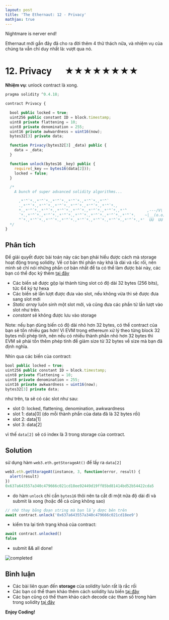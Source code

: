 ```yaml
---
layout: post
title: 'The Ethernaut: 12 - Privacy'
mathjax: true
---
```


Nightmare is nerver end!

Ethernaut mới gần đây đã cho ra đời thêm 4 thử thách nữa, và nhiệm vụ của chúng ta vẫn chỉ duy nhất là: vượt qua nó.

# 12. Privacy 　 ★★★★★★★★

**Nhiệm vụ**: unlock contract là xong.

```js
pragma solidity ^0.4.18;

contract Privacy {

  bool public locked = true;
  uint256 public constant ID = block.timestamp;
  uint8 private flattening = 10;
  uint8 private denomination = 255;
  uint16 private awkwardness = uint16(now);
  bytes32[3] private data;

  function Privacy(bytes32[3] _data) public {
    data = _data;
  }

  function unlock(bytes16 _key) public {
    require(_key == bytes16(data[2]));
    locked = false;
  }

  /*
    A bunch of super advanced solidity algorithms...

      ,*'^`*.,*'^`*.,*'^`*.,*'^`*.,*'^`*.,*'^`
      .,*'^`*.,*'^`*.,*'^`*.,*'^`*.,*'^`*.,*'^`*.,
      *.,*'^`*.,*'^`*.,*'^`*.,*'^`*.,*'^`*.,*'^`*.,*'^         ,---/V\
      `*.,*'^`*.,*'^`*.,*'^`*.,*'^`*.,*'^`*.,*'^`*.,*'^`*.    ~|__(o.o)
      ^`*.,*'^`*.,*'^`*.,*'^`*.,*'^`*.,*'^`*.,*'^`*.,*'^`*.,*'  UU  UU
  */
}
```

## Phân tích

Để giải quyết được bài toán này các bạn phải hiểu được cách mà storage hoạt động trong solidity. Về cơ bản thì phần này khá là dài và rắc rối, nên mình sẽ chỉ nói những phần cơ bản nhất để ta có thể làm được bài này, các bạn có thể đọc kỹ thêm [tại đây](http://solidity.readthedocs.io/en/v0.4.24/miscellaneous.html)

- Các biến sẽ được gộp lại thành từng slot có độ dài 32 bytes (256 bits), tức 64 ký tự hexa
- Các biến sẽ lần lượt được đưa vào slot, nếu không vừa thì sẽ được đưa sang slot mới
- _Static array_ luôn sinh một slot mới, và cũng đưa các phần tử lần lượt vào slot như trên.
- _constant_ sẽ không được lưu vào storage

Note: nếu bạn dùng biến có độ dài nhỏ hơn 32 bytes, có thể contract của bạn sẽ tốn nhiều gas hơn! Vì EVM trong ethereum xử lý theo từng block 32 bytes mỗi phép tính, nên nếu có nhiều thành phần nhỏ hơn 32 bytes thì EVM sẽ phải tốn thêm phép tính để giảm size từ 32 bytes về size mà bạn đã định nghĩa.

Nhìn qua các biến của contract:

```js
bool public locked = true;
uint256 public constant ID = block.timestamp;
uint8 private flattening = 10;
uint8 private denomination = 255;
uint16 private awkwardness = uint16(now);
bytes32[3] private data;
```

như trên, ta sẽ có các slot như sau:

- slot 0: locked, flattening, denomination, awkwardness
- slot 1: data[0] (do mỗi thành phần của data đã là 32 bytes rồi)
- slot 2: data[1]
- slot 3: data[2]

vì thế `data[2]` sẽ có index là 3 trong storage của contract.

## Solution

sử dụng hàm `web3.eth.getStorageAt()` để lấy ra `data[2]`

```js
web3.eth.getStorageAt(instance, 3, function(error, result) {
  alert(result)
})
0x637a643557a340c479666c021cd18ee92449d19ff85bd81414bd52b54422cda5
```

- do hàm `unlock` chỉ cần `bytes16` thôi nên ta cắt đi một nửa độ dài đi và submit là xong (hoặc để cả cũng không sao)

```js
// nhớ thay bằng đoạn string mà bạn lấy được bên trên
await contract.unlock('0x637a643557a340c479666c021cd18ee9')
```

- kiểm tra lại tình trạng khoá của contract:

```js
await contract.unlocked()
false
```

- submit && all done!

![completed]({{site.url}}/assets/images/ethernaut-completed.png)

## Bình luận

- Các bài liên quan đến **storage** của solidity luôn rất là rắc rối
- Các bạn có thể tham khảo thêm cách solidity lưu biến [tại đây](https://solidity.readthedocs.io/en/latest/miscellaneous.html#layout-of-state-variables-in-storage)
- Các bạn cũng có thể tham khảo cách decode các tham số trong hàm trong solidity [tại đây](https://medium.com/aigang-network/how-to-read-ethereum-contract-storage-44252c8af925)

**Enjoy Coding!**
